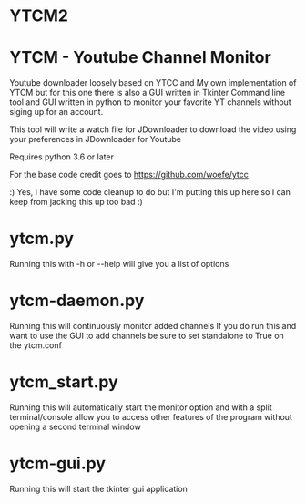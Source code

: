 # YTCM2
# YTCM - Youtube Channel Monitor
Youtube downloader loosely based on YTCC and My own implementation of YTCM but for this one there is also a GUI written in Tkinter
Command line tool and GUI written in python to monitor your favorite YT channels without siging up for an account.

This tool will write a watch file for JDownloader to download the video using your preferences in JDownloader for Youtube

Requires python 3.6 or later


For the base code credit goes to https://github.com/woefe/ytcc


:) Yes, I have some code cleanup to do but I'm putting this up here so I can keep from jacking this up too bad :)

# ytcm.py
Running this with -h or --help will give you a list of options

# ytcm-daemon.py
Running this will continuously monitor added channels
If you do run this and want to use the GUI to add channels be sure to set standalone to True on the ytcm.conf

# ytcm_start.py
Running this will automatically start the monitor option and with a split terminal/console allow you to access other features of the program without opening a second terminal window

# ytcm-gui.py
Running this will start the tkinter gui application